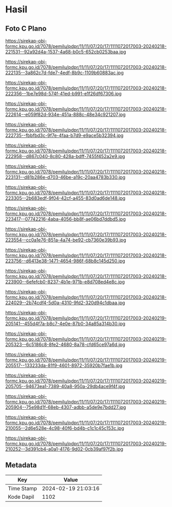 # Hasil

## Foto C Plano

https://sirekap-obj-formc.kpu.go.id/7078/pemilu/pdpr/11/11/07/20/17/1111072017003-20240218-221531--92a92d4a-1537-4a68-b0c5-652cb0253baa.jpg

https://sirekap-obj-formc.kpu.go.id/7078/pemilu/pdpr/11/11/07/20/17/1111072017003-20240218-222135--3a862c7d-fde7-4edf-8b9c-1109b60883ac.jpg

https://sirekap-obj-formc.kpu.go.id/7078/pemilu/pdpr/11/11/07/20/17/1111072017003-20240218-222356--1be7e98d-574f-41ed-b991-e1f26df67306.jpg

https://sirekap-obj-formc.kpu.go.id/7078/pemilu/pdpr/11/11/07/20/17/1111072017003-20240218-222614--e059f82d-934e-451a-888c-48e34c921207.jpg

https://sirekap-obj-formc.kpu.go.id/7078/pemilu/pdpr/11/11/07/20/17/1111072017003-20240218-222735--fbbfbd3c-9f7e-4faa-b7d9-e9ace5b32394.jpg

https://sirekap-obj-formc.kpu.go.id/7078/pemilu/pdpr/11/11/07/20/17/1111072017003-20240218-222958--d867c040-8c80-428a-bdff-7455f452a2e9.jpg

https://sirekap-obj-formc.kpu.go.id/7078/pemilu/pdpr/11/11/07/20/17/1111072017003-20240218-223131--d81b286e-d703-46be-a19c-20aa4783b330.jpg

https://sirekap-obj-formc.kpu.go.id/7078/pemilu/pdpr/11/11/07/20/17/1111072017003-20240218-223305--2b683edf-9f04-42cf-a455-83d0ad6de148.jpg

https://sirekap-obj-formc.kpu.go.id/7078/pemilu/pdpr/11/11/07/20/17/1111072017003-20240218-223417--07742216-4aba-4056-bb8f-ae06bd7ddbd5.jpg

https://sirekap-obj-formc.kpu.go.id/7078/pemilu/pdpr/11/11/07/20/17/1111072017003-20240218-223554--cc0a1e76-851a-4a74-be92-cb7360e39b93.jpg

https://sirekap-obj-formc.kpu.go.id/7078/pemilu/pdpr/11/11/07/20/17/1111072017003-20240218-223756--d6413e38-1471-4654-986f-68b8c145d250.jpg

https://sirekap-obj-formc.kpu.go.id/7078/pemilu/pdpr/11/11/07/20/17/1111072017003-20240218-223900--6efefcb0-8237-4b1e-971b-e8d708ed4e8c.jpg

https://sirekap-obj-formc.kpu.go.id/7078/pemilu/pdpr/11/11/07/20/17/1111072017003-20240218-224029--2b74cdf4-5d0a-4310-9fd2-320d94c1dbaa.jpg

https://sirekap-obj-formc.kpu.go.id/7078/pemilu/pdpr/11/11/07/20/17/1111072017003-20240219-205141--455d4f7a-b8c7-4e0e-87b0-34a85a314b30.jpg

https://sirekap-obj-formc.kpu.go.id/7078/pemilu/pdpr/11/11/07/20/17/1111072017003-20240219-205323--6c5186c8-8fe2-4680-8a78-cfd65ce97a6d.jpg

https://sirekap-obj-formc.kpu.go.id/7078/pemilu/pdpr/11/11/07/20/17/1111072017003-20240219-205517--133233da-81f9-4601-8972-35920b7fae1b.jpg

https://sirekap-obj-formc.kpu.go.id/7078/pemilu/pdpr/11/11/07/20/17/1111072017003-20240219-205705--94673ea1-7389-40a8-950a-29db4ace9f4f.jpg

https://sirekap-obj-formc.kpu.go.id/7078/pemilu/pdpr/11/11/07/20/17/1111072017003-20240219-205904--75e98d1f-68eb-4307-adbb-a5de9e7bdd27.jpg

https://sirekap-obj-formc.kpu.go.id/7078/pemilu/pdpr/11/11/07/20/17/1111072017003-20240219-210055--2d6e528e-4c98-40f6-bd4b-c1c1c45c153c.jpg

https://sirekap-obj-formc.kpu.go.id/7078/pemilu/pdpr/11/11/07/20/17/1111072017003-20240219-210252--3d391cb4-a0a1-4176-9d02-0cb39af97f2b.jpg


## Metadata

| Key        | Value               |
| ---------- | ------------------- |
| Time Stamp | 2024-02-19 21:03:16 |
| Kode Dapil | 1102                |



